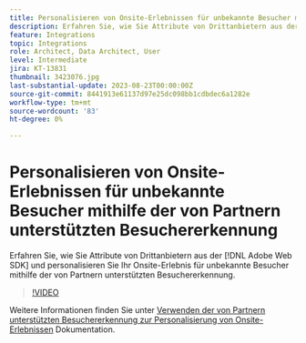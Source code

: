 ```yaml
---
title: Personalisieren von Onsite-Erlebnissen für unbekannte Besucher mithilfe der von Partnern unterstützten Besuchererkennung
description: Erfahren Sie, wie Sie Attribute von Drittanbietern aus der [!DNL Adobe Web SDK] und personalisieren Sie Ihr Onsite-Erlebnis für unbekannte Besucher mithilfe der von Partnern unterstützten Besuchererkennung.
feature: Integrations
topic: Integrations
role: Architect, Data Architect, User
level: Intermediate
jira: KT-13831
thumbnail: 3423076.jpg
last-substantial-update: 2023-08-23T00:00:00Z
source-git-commit: 8441913e61137d97e25dc098bb1cdbdec6a1282e
workflow-type: tm+mt
source-wordcount: '83'
ht-degree: 0%

---
```


# Personalisieren von Onsite-Erlebnissen für unbekannte Besucher mithilfe der von Partnern unterstützten Besuchererkennung

Erfahren Sie, wie Sie Attribute von Drittanbietern aus der [!DNL Adobe Web SDK] und personalisieren Sie Ihr Onsite-Erlebnis für unbekannte Besucher mithilfe der von Partnern unterstützten Besuchererkennung.

>[!VIDEO](https://video.tv.adobe.com/v/3423076/?quality=12&learn=on)

Weitere Informationen finden Sie unter [Verwenden der von Partnern unterstützten Besuchererkennung zur Personalisierung von Onsite-Erlebnissen](https://experienceleague.adobe.com/docs/experience-platform/rtcdp/use-cases/partner-data/onsite-personalization.html) Dokumentation.
